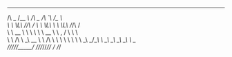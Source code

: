                         
 ______  ______      ______  ____    ______   
/\  _  \/\__  _\    /\  _  \/\  _`\ /\__  _\  
\ \ \L\ \/_/\ \/    \ \ \L\ \ \ \L\ \/_/\ \/  
 \ \  __ \ \ \ \     \ \  __ \ \ ,  /  \ \ \  
  \ \ \/\ \ \_\ \__   \ \ \/\ \ \ \\ \  \ \ \ 
   \ \_\ \_\/\_____\   \ \_\ \_\ \_\ \_\ \ \_\
    \/_/\/_/\/_____/    \/_/\/_/\/_/\/ /  \/_/
                                              
